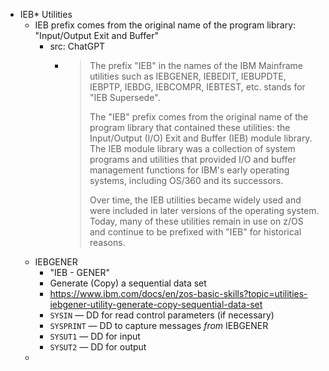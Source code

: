 - IEB* Utilities
	- IEB prefix comes from the original name of the program library: "Input/Output Exit and Buffer"
		- src: ChatGPT
			- > The prefix "IEB" in the names of the IBM Mainframe utilities such as IEBGENER, IEBEDIT, IEBUPDTE, IEBPTP, IEBDG, IEBCOMPR, IEBTEST, etc. stands for "IEB Supersede".
			  >
			  > The "IEB" prefix comes from the original name of the program library that contained these utilities: the Input/Output (I/O) Exit and Buffer (IEB) module library. The IEB module library was a collection of system programs and utilities that provided I/O and buffer management functions for IBM's early operating systems, including OS/360 and its successors.
			  >
			  > Over time, the IEB utilities became widely used and were included in later versions of the operating system. Today, many of these utilities remain in use on z/OS and continue to be prefixed with "IEB" for historical reasons.
	- IEBGENER
		- "IEB - GENER"
		- Generate (Copy) a sequential data set
		- https://www.ibm.com/docs/en/zos-basic-skills?topic=utilities-iebgener-utility-generate-copy-sequential-data-set
		- `SYSIN` — DD for read control parameters (if necessary)
		- `SYSPRINT` — DD to capture messages _from_ IEBGENER
		- `SYSUT1` — DD for input
		- `SYSUT2` — DD for output
	-